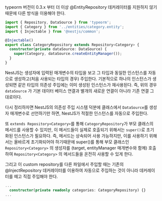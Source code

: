 typeorm 버전이 0.3.x 부터 더 이상 @EntityRepository 데커레이터를 지원하지 않기 때문에 다른 방식을 이용해야 한다.

```ts
import { Repository, DataSource } from 'typeorm';
import { Category } from '../entities/category.entity';
import { Injectable } from '@nestjs/common';

@Injectable()
export class CategoryRepository extends Repository<Category> {
  constructor(private dataSource: DataSource) {
    super(Category, dataSource.createEntityManager());
  }
}
```

NestJS는 생성자에 입력된 매개변수의 타입을 보고 그 타입과 동일한 인스턴스를 자동으로 생성하고(처음 사용되는 타입의 경우) 주입한다. 기본적으로 하나의 인스턴스가 생성되면 같은 타입의 의존성 주입에는 이미 생성된 인스턴스가 재사용된다. 즉, 위의 경우 `dataSource` 가 기본 데이터 베이스 연결과 별개의 새로운 연결이 아니라 기존 연결 그대로이다.

다시 정리하자면 NestJS의 의존성 주입 시스템 덕분에  클래스에서 `DataSource`를 생성자 매개변수로 선언하기만 하면, NestJS가 적절한 인스턴스를 자동으로 주입한다.

또 `extends Repository<Category>`를 통해 `CategoryRepository`가 부모 클래스의 메서드를 사용할 수 있지만, 이 메서드들이 실제로 호출되기 위해서는 `super()`로 초기화된 인스턴스가 필요하다. 즉, 메서드는 상속되어 사용 가능하지만, 이를 사용하기 위해서는 올바르게 초기화되어야 하기때문에 super()를 통해 부모 클래스인 `Repository<Category>` 의 생성자를 (target, entityManager 매개변수와 함께) 호출하여 `Repository<Category>` 의 메서드들을 온전히 사용할 수 있게 한다.

그리고 이 custom repository를 다른 파일에서 주입할 때는 기존의 @InjectRepository 데커레이터를 이용하여 자동으로 주입하는 것이 아니라 데커레이터를 떼고 직접 주입해야 한다.

```ts
...
  constructor(private readonly categories: CategoryRepository) {}
...
```